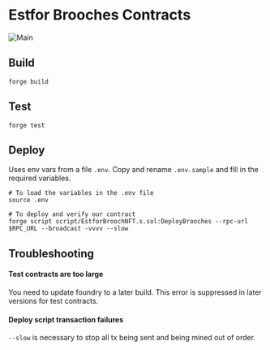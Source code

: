 # Estfor Brooches Contracts

![Main](https://github.com/hmmdeif/estfor-brooches/actions/workflows/test.yml/badge.svg)

## Build

`forge build`

## Test

`forge test`

## Deploy

Uses env vars from a file `.env`. Copy and rename `.env.sample` and fill in the required variables.

```
# To load the variables in the .env file
source .env

# To deploy and verify our contract
forge script script/EstforBroochNFT.s.sol:DeployBrooches --rpc-url $RPC_URL --broadcast -vvvv --slow
```

## Troubleshooting

#### Test contracts are too large

You need to update foundry to a later build. This error is suppressed in later versions for test contracts.

#### Deploy script transaction failures

`--slow` is necessary to stop all tx being sent and being mined out of order.